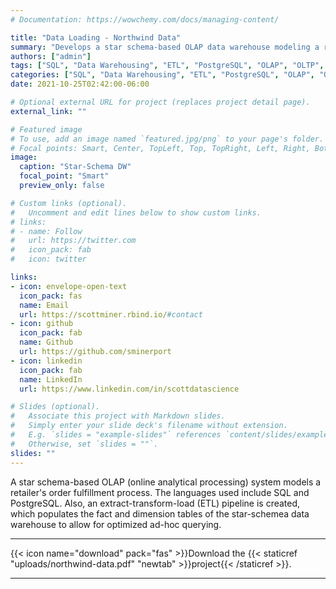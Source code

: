 ```yaml
---
# Documentation: https://wowchemy.com/docs/managing-content/

title: "Data Loading - Northwind Data"
summary: "Develops a star schema-based OLAP data warehouse modeling a retailer's order fullfillment process" 
authors: ["admin"] 
tags: ["SQL", "Data Warehousing", "ETL", "PostgreSQL", "OLAP", "OLTP", "Star-Schema", "Data Analytics", "Fact Tables", "Dimension Tables"]
categories: ["SQL", "Data Warehousing", "ETL", "PostgreSQL", "OLAP", "OLTP", "Star-Schema", "Data Analytics", "Fact Tables", "Dimension Tables"]
date: 2021-10-25T02:42:00-06:00

# Optional external URL for project (replaces project detail page).
external_link: ""

# Featured image
# To use, add an image named `featured.jpg/png` to your page's folder.
# Focal points: Smart, Center, TopLeft, Top, TopRight, Left, Right, BottomLeft, Bottom, BottomRight.
image:
  caption: "Star-Schema DW" 
  focal_point: "Smart"
  preview_only: false

# Custom links (optional).
#   Uncomment and edit lines below to show custom links.
# links:
# - name: Follow
#   url: https://twitter.com
#   icon_pack: fab
#   icon: twitter

links:
- icon: envelope-open-text
  icon_pack: fas
  name: Email
  url: https://scottminer.rbind.io/#contact
- icon: github
  icon_pack: fab
  name: Github
  url: https://github.com/sminerport
- icon: linkedin
  icon_pack: fab
  name: LinkedIn
  url: https://www.linkedin.com/in/scottdatascience

# Slides (optional).
#   Associate this project with Markdown slides.
#   Simply enter your slide deck's filename without extension.
#   E.g. `slides = "example-slides"` references `content/slides/example-slides.md`.
#   Otherwise, set `slides = ""`.
slides: ""
---
```

A star schema-based OLAP (online analytical processing) system models a retailer's order fulfillment process. The languages used include SQL and PostgreSQL. Also, an extract-transform-load (ETL) pipeline is created, which populates the fact and dimension tables of the star-schemea data warehouse to allow for optimized ad-hoc querying.

<hr/>
{{< icon name="download" pack="fas" >}}Download the {{< staticref "uploads/northwind-data.pdf" "newtab" >}}project{{< /staticref >}}.
<hr/>

